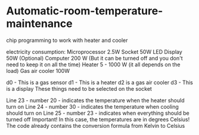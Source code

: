 # Automatic-room-temperature-maintenance
chip programming to work with heater and cooler

electricity consumption:
Microprocessor 2.5W
Socket 50W
LED Display 50W (Optional)
Computer 200 W (But it can be turned off and you don't need to keep it on all the time)
Heater 5 - 1000 W (it all depends on the load)
Gas air cooler 100W

d0 - This is a gas sensor
d1 - This is a heater
d2 is a gas air cooler
d3 - This is a display
These things need to be selected on the socket

Line 23 - number 20 - indicates the temperature when the heater should turn on
Line 24 - number 30 - indicates the temperature when cooling should turn on
Line 25 - number 23 - indicates when everything should be turned off
Important! In this case, the temperatures are in degrees Celsius! The code already contains the conversion formula from Kelvin to Celsius
